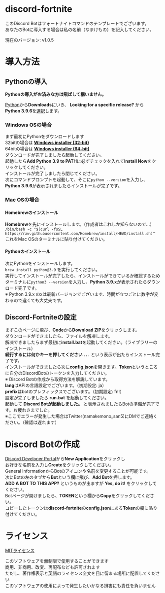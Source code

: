 # discord-fortnite

このDiscord Botはフォートナイトコマンドのテンプレートでございます。  
あなたのBotに導入する場合は私の名前（なまけもの）を記入してください。  

現在のバージョン: v1.0.5

# 導入方法

## Pythonの導入

**Pythonの導入がお済みな方は飛ばして構いません。**  
  
[Python](https://python.org/)から**Downloads**にいき、 **Looking for a specific release?** から  
**Python 3.9.6**を[選択](https://www.python.org/downloads/release/python-396/)します。  

### Windows OSの場合

まず最初にPythonをダウンロードします  
32bitの場合は [**Windows installer (32-bit)**](https://www.python.org/ftp/python/3.9.6/python-3.9.6.exe)  
64bitの場合は [**Windows installer (64-bit)**](https://www.python.org/ftp/python/3.9.6/python-3.9.6-amd64.exe)  
ダウンロードが完了しましたら起動してください。  
起動したら**Add Python 3.9 to PATH**に必ずチェックを入れて**Install Now**をクリックしてください。  
インストールが完了しましたら閉じてください。  
次にコマンドプロンプトを起動して、そこに`python --version`を入力し、**Python 3.9.6**が表示されましたらインストールが完了です。

### Mac OSの場合

#### Homebrewのインストール
**Homebrew**を先にインストールします。（作成者はこれしか知らないので...）  
`/bin/bash -c "$(curl -fsSL https://raw.githubusercontent.com/Homebrew/install/HEAD/install.sh)"`  
これをMac OSのターミナルに貼り付けてください。  

#### Pythonのインストール
次にPythonをインストールします。  
`brew install python@3.9` を実行してください。  
実行してインストールが完了したら、インストールができているか確認するため  
ターミナルに`python3 --version`を入力し、**Python 3.9.x**が表示されたらダウンロード完了です。  
※ Python 3.9.x のxは最新バージョンでございます、時間が立つごとに数字が変わるので違くても大丈夫です。

## Discord-Fortniteの設定

まず[この](https://github.com/namakemono-san/discord-fortnite)ページに飛び、**Code**から**Download ZIP**をクリックします。  
ダウンロードができましたら、ファイルを解凍します。  
解凍できましたらまず最初に**install.bat**を起動してください。（ライブラリーのインストール）  
**続行するには何かキーを押してください . . .** という表示が出たらインストール完了です。  
インストールができましたら次に**config.json**を開きます。**Token**というところに自分のDiscordBotのトークンを入力してください。  
※ Discord Botの作成から取得方法を解説しています。  
**lang**はAPIの言語設定でございます。（初期設定: ja）  
**prefix**はbotのプレフィックスでございます。（初期設定: fn!）  
設定が完了しましたら **run.bat** を起動してください。  
起動して **Discord Botが起動しました。** と表示されましたらBotの準備が完了です。お疲れさまでした。  
※ここでエラーが発生した場合はTwitter(namakemono_san5)にDMでご連絡ください。（確認は遅れます）  

# Discord Botの作成

[Discord Developer Portal](https://discord.com/developers/applications)から**New Application**をクリックし  
お好きな名前を入力し**Create**をクリックしてください。  
General InformationからBotのアイコンや名前を変更することが可能です。  
次にBotの左のタブから**Bot**という欄に飛び、**Add Bot**を押します。  
**ADD A BOT TO THIS APP?** というものが出ますが **Yes, do it!** をクリックしてください。  
Botページが開けましたら、**TOKEN**という欄から**Copy**をクリックしてください。  
コピーしたトークンは**discord-fortnite**の**config.json**にある**Token**の欄に貼り付けてください。

# ライセンス

[MITライセンス](LICENCE)  

このソフトウェアを無制限で使用することができます  
商用、非商用、改変、再配布なども許可されます  
ただし、著作権表示と英語のライセンス全文を目に留まる場所に配置してください  
このソフトウェアの使用によって発生したいかなる損害にも責任を負いません  
